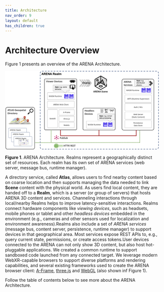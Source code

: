 ```yaml
---
title: Architecture
nav_order: 9
layout: default
has_children: true
---
```


# Architecture Overview

Figure 1 presents an overview of the ARENA Architecture.

![img](/assets/img/architecture/arch.png)

**Figure 1**. ARENA Architecture. Realms represent a geographically distinct set of resources. Each realm has its own set of ARENA services (web server, message bus, runtime manager).

A directory service, called <b>Atlas</b>, allows users to find nearby content based on coarse location and then supports managing the data needed to link <b>Scene</b> content with the physical world. As users find local content, they  are  handed  off  to  a <b>Realm</b>,  which  is  a  server  (or  group  of servers) that hosts ARENA 3D content and services. Channeling interactions through local/nearby Realms helps to improve latency-sensitive interactions. Realms connect hardware components like <i>viewing devices</i>, such as headsets, mobile phones or tablet and other <i>headless devices</i> embedded in the environment (e.g., cameras and other  sensors  used  for  localization  and  environment  awareness).Realms also include a set of <i>ARENA services</i> (message bus, content server, persistence, runtime manager) to support devices in that geographical area. Most services expose REST APIs to, e.g., query current state, permissions, or create access tokens.User devices connected to the ARENA can not only show 3D content, but also host hot-pluggable applications. We created a common runtime to support sandboxed code launched from any connected target. We leverage modern WebXR-capable browsers to support diverse platforms and rendering capabilities, and several existing frameworks used to create the ARENA browser client: [A-Frame](https://aframe.io/), [three.js](https://threejs.org/) and [WebGL](https://developer.mozilla.org/en-US/docs/Web/API/WebGL_API) (also shown inf Figure 1).

Follow the table of contents below to see more about the ARENA Architecture.
